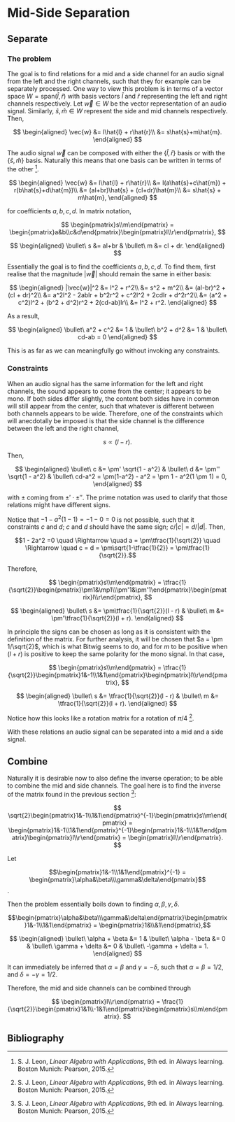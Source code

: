 # Mid-Side Separation

## Separate

### The problem

The goal is to find relations for a mid and a side channel for an audio signal from the left and the right channels, such that they for example can be separately processed. One way to view this problem is in terms of a vector space $W = \text{span}(\hat{l}, \hat{r})$ with basis vectors $\hat{l}$ and $\hat{r}$ representing the left and right channels respectively. Let $\vec{w} \in W$ be the vector representation of an audio signal. Similarly, $\hat{s}, \hat{m} \in W$ represent the side and mid channels respectively. Then,

$$
\begin{aligned}
    \vec{w} &= l\hat{l} + r\hat{r}\\
    &= s\hat{s}+m\hat{m}.
\end{aligned}
$$

The audio signal $\vec{w}$ can be composed with either the $\{\hat{l}, \hat{r}\}$ basis or with the $\{\hat{s}, \hat{m}\}$ basis. Naturally this means that one basis can be written in terms of the other [^leon].

$$
\begin{aligned}
    \vec{w} &= l\hat{l} + r\hat{r}\\
    &= l(a\hat{s}+c\hat{m}) + r(b\hat{s}+d\hat{m})\\
    &= (al+br)\hat{s} + (cl+dr)\hat{m}\\
    &= s\hat{s} + m\hat{m},
\end{aligned}
$$

for coefficients $a, b, c, d$. In matrix notation,

$$
\begin{pmatrix}s\\m\end{pmatrix} = \begin{pmatrix}a&b\\c&d\end{pmatrix}\begin{pmatrix}l\\r\end{pmatrix},
$$

$$
\begin{aligned}
    \bullet\ s &= al+br & \bullet\ m &= cl + dr.
\end{aligned}
$$

Essentially the goal is to find the coefficients $a, b, c, d$. To find them, first realise that the magnitude $|\vec{w}|$ should remain the same in either basis:

$$
\begin{aligned}
    |\vec{w}|^2 &= l^2 + r^2\\
    &= s^2 + m^2\\
    &= (al-br)^2 + (cl + dr)^2\\
    &= a^2l^2 - 2ablr + b^2r^2 + c^2l^2 + 2cdlr + d^2r^2\\
    &= (a^2 + c^2)l^2 + (b^2 + d^2)r^2 + 2(cd-ab)lr\\
    &= l^2 + r^2.
\end{aligned}
$$

As a result,

$$
\begin{aligned}
    \bullet\ a^2 + c^2 &= 1 & \bullet\ b^2 + d^2 &= 1 & \bullet\ cd-ab = 0
\end{aligned}
$$

This is as far as we can meaningfully go without invoking any constraints. 

### Constraints

When an audio signal has the same information for the left and right channels, the sound appears to come from the center; it appears to be mono. If both sides differ slightly, the content both sides have in common will still appear from the center, such that whatever is different between both channels appears to be wide. Therefore, one of the constraints which will anecdotally be imposed is that the side channel is the difference between the left and the right channel,

$$s \propto (l - r).$$


Then,

$$
\begin{aligned}
    \bullet\ c &= \pm' \sqrt{1 - a^2} & \bullet\ d &= \pm'' \sqrt{1 - a^2} & \bullet\ cd-a^2 = \pm(1-a^2) - a^2 = \pm 1 - a^2(1 \pm 1) = 0,
\end{aligned}
$$

with $\pm$ coming from $\pm' \cdot \pm''$. The prime notation was used to clarify that those relations might have different signs. 

Notice that $-1 - a^2(1-1) = -1 - 0 = 0$ is not possible, such that it constraints $c$ and $d$; $c$ and $d$ should have the same sign; $c/|c| = d/|d|$. Then,

$$1 - 2a^2 =0 \quad \Rightarrow \quad a = \pm\tfrac{1}{\sqrt{2}} \quad \Rightarrow \quad c = d = \pm\sqrt{1-\tfrac{1}{2}} = \pm\tfrac{1}{\sqrt{2}}.$$

Therefore,

$$
\begin{pmatrix}s\\m\end{pmatrix} = \tfrac{1}{\sqrt{2}}\begin{pmatrix}\pm1&\mp1\\\pm'1&\pm'1\end{pmatrix}\begin{pmatrix}l\\r\end{pmatrix},
$$

$$
\begin{aligned}
    \bullet\ s &= \pm\tfrac{1}{\sqrt{2}}(l - r) & \bullet\ m &= \pm'\tfrac{1}{\sqrt{2}}(l + r).
\end{aligned}
$$

In principle the signs can be chosen as long as it is consistent with the definition of the matrix. For further analysis, it will be chosen that $a = \pm 1/\sqrt{2}$, which is what Bitwig seems to do, and for $m$ to be positive when $(l+r)$ is positive to keep the same polarity for the mono signal. In that case,

$$
\begin{pmatrix}s\\m\end{pmatrix} = \tfrac{1}{\sqrt{2}}\begin{pmatrix}1&-1\\1&1\end{pmatrix}\begin{pmatrix}l\\r\end{pmatrix},
$$

$$
\begin{aligned}
    \bullet\ s &= \tfrac{1}{\sqrt{2}}(l - r) & \bullet\ m &= \tfrac{1}{\sqrt{2}}(l + r).
\end{aligned}
$$

Notice how this looks like a rotation matrix for a rotation of $\pi/4$ [^leon]. 

With these relations an audio signal can be separated into a mid and a side signal.

## Combine

Naturally it is desirable now to also define the inverse operation; to be able to combine the mid and side channels. The goal here is to find the inverse of the matrix found in the previous section [^leon]:

$$
\sqrt{2}\begin{pmatrix}1&-1\\1&1\end{pmatrix}^{-1}\begin{pmatrix}s\\m\end{pmatrix} = \begin{pmatrix}1&-1\\1&1\end{pmatrix}^{-1}\begin{pmatrix}1&-1\\1&1\end{pmatrix}\begin{pmatrix}l\\r\end{pmatrix} = \begin{pmatrix}l\\r\end{pmatrix}.
$$

Let

$$\begin{pmatrix}1&-1\\1&1\end{pmatrix}^{-1} = \begin{pmatrix}\alpha&\beta\\\gamma&\delta\end{pmatrix}$$.

Then the problem essentially boils down to finding $\alpha, \beta, \gamma, \delta$.

$$\begin{pmatrix}\alpha&\beta\\\gamma&\delta\end{pmatrix}\begin{pmatrix}1&-1\\1&1\end{pmatrix} = \begin{pmatrix}1&\\&1\end{pmatrix},$$

$$
\begin{aligned}
    \bullet\ \alpha + \beta &= 1 & \bullet\ \alpha - \beta &= 0 & \bullet\ \gamma + \delta &= 0 & \bullet\ -\gamma + \delta = 1.
\end{aligned}
$$

It can immediately be inferred that $\alpha = \beta$ and $\gamma = -\delta$, such that $\alpha=\beta=1/2$, and $\delta = -\gamma = 1/2$.

Therefore, the mid and side channels can be combined through

$$
\begin{pmatrix}l\\r\end{pmatrix} = \frac{1}{\sqrt{2}}\begin{pmatrix}1&1\\-1&1\end{pmatrix}\begin{pmatrix}s\\m\end{pmatrix}.
$$

## Bibliography

[^leon]: S. J. Leon, *Linear Algebra with Applications*, 9th ed. in Always learning. Boston Munich: Pearson, 2015.